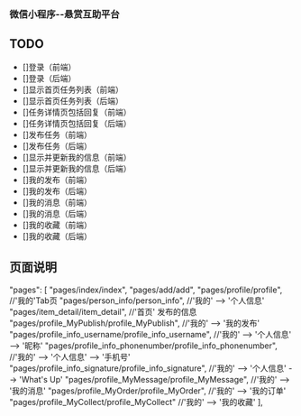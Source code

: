 ### 微信小程序--悬赏互助平台

## TODO
- []登录（前端）
- []登录（后端）
- []显示首页任务列表（前端）
- []显示首页任务列表（后端）
- []任务详情页包括回复（前端）
- []任务详情页包括回复（后端）
- []发布任务（前端）
- []发布任务（后端）
- []显示并更新我的信息（前端）
- []显示并更新我的信息（后端）
- []我的发布（前端）
- []我的发布（后端）
- []我的消息（前端）
- []我的消息（后端）
- []我的收藏（前端）
- []我的收藏（后端）



## 页面说明
"pages": [
	"pages/index/index",
	"pages/add/add",
	"pages/profile/profile",                                          //'我的'Tab页
	"pages/person_info/person_info",                                  //'我的' --> '个人信息'
	"pages/item_detail/item_detail",                                  //'首页' 发布的信息
	"pages/profile_MyPublish/profile_MyPublish",                      //'我的' --> '我的发布'
	"pages/profile_info_username/profile_info_username",	          //'我的' --> '个人信息' --> '昵称'
	"pages/profile_info_phonenumber/profile_info_phonenumber",        //'我的' --> '个人信息' --> '手机号'
	"pages/profile_info_signature/profile_info_signature",		      //'我的' --> '个人信息' --> 'What's Up'
	"pages/profile_MyMessage/profile_MyMessage",					  //'我的' --> '我的消息'
	"pages/profile_MyOrder/profile_MyOrder",						  //'我的' --> '我的订单'
	"pages/profile_MyCollect/profile_MyCollect"						  //'我的' --> '我的收藏'
],




